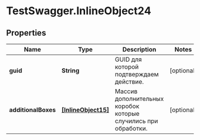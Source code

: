 # TestSwagger.InlineObject24

## Properties

Name | Type | Description | Notes
------------ | ------------- | ------------- | -------------
**guid** | **String** | GUID для которой подтверждаем действие. | [optional] 
**additionalBoxes** | [**[InlineObject15]**](InlineObject15.md) | Массив дополнительных коробок которые случились при обработки. | [optional] 


